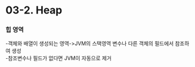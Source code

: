 # 03-2. Heap

<h3>힙 영역</h3>

-객체와 배열이 생성되는 영역->JVM의 스택영역 변수나 다른 객체의 필드에서 참조하여 생성   
-참조변수나 필드가 없다면 JVM이 자동으로 제거
